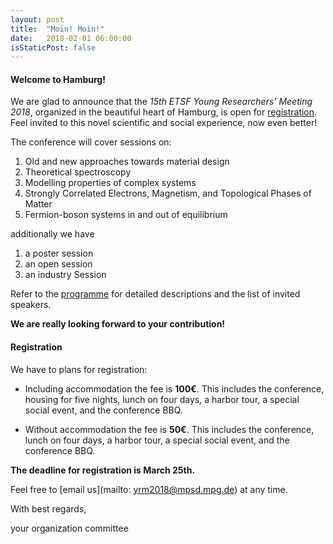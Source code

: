 ```yaml
---
layout: post
title:  "Moin! Moin!"
date:   2018-02-01 06:00:00
isStaticPost: false
---
```

#### Welcome to Hamburg!
We are glad to announce that the *15th ETSF Young Researchers' Meeting 2018*, organized in the beautiful heart of Hamburg, is open for [registration](/registration/). Feel invited to this novel scientific and social experience, now even better!

The conference will cover sessions on:
  1. Old and new approaches towards material design
  2. Theoretical spectroscopy
  3. Modelling properties of complex systems
  4. Strongly Correlated Electrons, Magnetism, and Topological Phases of Matter
  5. Fermion-boson systems in and out of equilibrium

additionally we have

  1. a poster session
  2. an open session
  3. an industry Session

Refer to the [programme](/programmme/) for detailed descriptions and the list of invited speakers.

**We are really looking forward to your contribution!**

#### Registration

We have to plans for registration:

  * Including accommodation the fee is **100€**. This includes the conference, housing for five nights, lunch on four days, a harbor tour, a special social event, and the conference BBQ.

  * Without accommodation the fee is **50€**.  This includes the conference, lunch on four days, a harbor tour, a special social event, and the conference BBQ.

__The deadline for registration is March 25th.__

Feel free to [email us](mailto: yrm2018@mpsd.mpg.de) at any time.

With best regards,

your organization committee
